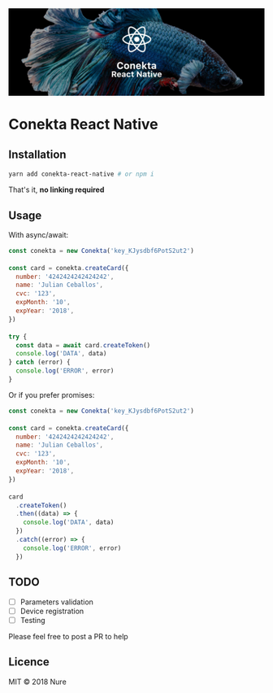 <img src="https://raw.githubusercontent.com/nuremx/conekta-react-native/master/assets/banner.jpg" align="center" alt="Conekta React Native banner" />

# Conekta React Native

## Installation

```bash
yarn add conekta-react-native # or npm i
```

That's it, **no linking required**

## Usage

With async/await:

```javascript
const conekta = new Conekta('key_KJysdbf6PotS2ut2')

const card = conekta.createCard({
  number: '4242424242424242',
  name: 'Julian Ceballos',
  cvc: '123',
  expMonth: '10',
  expYear: '2018',
})

try {
  const data = await card.createToken()
  console.log('DATA', data)
} catch (error) {
  console.log('ERROR', error)
}
```

Or if you prefer promises:

```javascript
const conekta = new Conekta('key_KJysdbf6PotS2ut2')

const card = conekta.createCard({
  number: '4242424242424242',
  name: 'Julian Ceballos',
  cvc: '123',
  expMonth: '10',
  expYear: '2018',
})

card
  .createToken()
  .then((data) => {
    console.log('DATA', data)
  })
  .catch((error) => {
    console.log('ERROR', error)
  })
```

## TODO

- [ ] Parameters validation
- [ ] Device registration
- [ ] Testing

Please feel free to post a PR to help

## Licence

MIT
&copy; 2018 Nure
